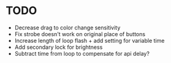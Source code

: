 # TODO

- Decrease drag to color change sensitivity
- Fix strobe doesn't work on original place of buttons
- Increase length of loop flash + add setting for variable time
- Add secondary lock for brightness
- Subtract time from loop to compensate for api delay?
